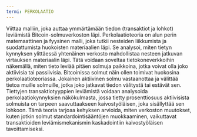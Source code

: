 ```yaml
---
termi: PERKOLAATIO
---
```


Viittaa malliin, joka auttaa ymmärtämään tiedon (transaktiot ja lohkot) leviämistä Bitcoin-solmuverkoston läpi. Perkolaatioteoria on alun perin matemaattinen ja fyysinen malli, joka tutkii nesteiden liikkumista ja suodattumista huokoisten materiaalien läpi. Se analysoi, miten tietyn kynnyksen ylittäessä yhtenäinen verkosto mahdollistaa nesteen jatkuvan virtauksen materiaalin läpi. Tätä voidaan soveltaa tietokoneverkkoihin näkemällä, miten tieto leviää pitäen solmuja paikkoina, jotka voivat olla joko aktiivisia tai passiivisia. Bitcoinissa solmut näin ollen toimivat huokosina perkolaatioteoriassa. Jokainen aktiivinen solmu vastaanottaa ja välittää tietoa muille solmuille, jotka joko jatkavat tiedon välitystä tai estävät sen. Tiettyjen transaktiotyyppien leviämistä voidaan analysoida perkolaatiokynnyksien näkökulmasta, jossa tietty prosenttiosuus aktiivisista solmuista on tarpeen saavuttaakseen kaivostyöläisen, joka sisällyttää sen lohkoon. Tämä teoria tarjoaa kehyksen arvioida, miten verkoston muutokset, kuten jotkin solmut standardointisääntöjen muokkaaminen, vaikuttavat transaktioiden leviämismekanismin kaskadointiin kaivostyöläisen tavoittamiseksi.